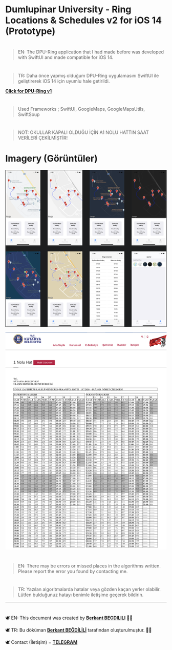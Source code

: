 # Dumlupinar University - Ring Locations & Schedules v2 for iOS 14 (Prototype)

#
> EN: The DPU-Ring application that I had made before was developed with SwiftUI and made compatible for iOS 14.

#
> TR: Daha önce yapmış olduğum DPU-Ring uygulamasını SwiftUI ile geliştirerek iOS 14 için uyumlu hale getirildi.


[**Click for DPU-Ring v1**](https://github.com/berkantbegdilili/DPU-Ring "GitHub: DPU-Ring v1")

#
> Used Frameworks ; SwiftUI, GoogleMaps, GoogleMapsUtils, SwiftSoup

#
> NOT: OKULLAR KAPALI OLDUĞU İÇİN A1 NOLU HATTIN SAAT VERİLERİ ÇEKİLMİŞTİR!

# Imagery (Görüntüler)
![run1](https://github.com/berkantbegdilili/DPU-RingV2/blob/main/img/images.png)

![run2](https://github.com/berkantbegdilili/DPU-RingV2/blob/main/img/ulasim.png)

 

#
> EN: There may be errors or missed places in the algorithms written. Please report the error you found by contacting me.
#
> TR: Yazılan algoritmalarda hatalar veya gözden kaçan yerler olabilir. Lütfen bulduğunuz hatayı benimle iletişime geçerek bildirin.

________________________________
#
🕊 EN: This document was created by [**Berkant BEGDILILI**](https://www.linkedin.com/in/berkantbegdilili/ "LinkedIN: berkantbegdilili")  ✌🏼

🕊 TR: Bu döküman [**Berkant BEĞDİLİLİ**](https://www.linkedin.com/in/berkantbegdilili/ "LinkedIN: berkantbegdilili") tarafından oluşturulmuştur. ✌🏼

🕊 Contact (İletişim) = [**TELEGRAM**](https://t.me/berkantbegdilili/ "Telegram: @berkantbegdilili")




